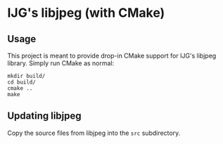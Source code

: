 # IJG's libjpeg (with CMake)

## Usage
This project is meant to provide drop-in CMake support for IJG's libjpeg library. Simply run CMake as normal:

```Shell
mkdir build/
cd build/
cmake ..
make
```

## Updating libjpeg
Copy the source files from libjpeg into the `src` subdirectory.
